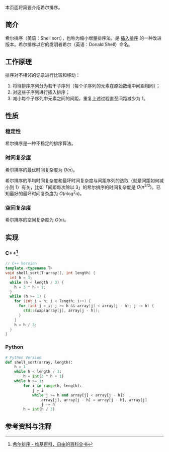 本页面将简要介绍希尔排序。

## 简介

希尔排序（英语：Shell sort），也称为缩小增量排序法，是 [插入排序](insertion-sort.md) 的一种改进版本。希尔排序以它的发明者希尔（英语：Donald Shell）命名。

## 工作原理

排序对不相邻的记录进行比较和移动：

1. 将待排序序列分为若干子序列（每个子序列的元素在原始数组中间距相同）；
2. 对这些子序列进行插入排序；
3. 减小每个子序列中元素之间的间距，重复上述过程直至间距减少为 1。

## 性质

### 稳定性

希尔排序是一种不稳定的排序算法。

### 时间复杂度

希尔排序的最优时间复杂度为 $O(n)$。

希尔排序的平均时间复杂度和最坏时间复杂度与间距序列的选取（就是间距如何减小到 1）有关，比如「间距每次除以 3」的希尔排序的时间复杂度是 $O(n^{3/2})$。已知最好的最坏时间复杂度为 $O(n \log^2n)$。

### 空间复杂度

希尔排序的空间复杂度为 $O(n)$。

## 实现

### C++[^ref1]

```cpp
// C++ Version
template <typename T>
void shell_sort(T array[], int length) {
  int h = 1;
  while (h < length / 3) {
    h = 3 * h + 1;
  }
  while (h >= 1) {
    for (int i = h; i < length; i++) {
      for (int j = i; j >= h && array[j] < array[j - h]; j -= h) {
        std::swap(array[j], array[j - h]);
      }
    }
    h = h / 3;
  }
}
```

### Python
```python
# Python Version
def shell_sort(array, length):
    h = 1
    while h < length / 3:
        h = int(3 * h + 1)
    while h >= 1:
        for i in range(h, length):
            j = i
            while j >= h and array[j] < array[j - h]:
                array[j], array[j - h] = array[j - h], array[j]
                j -= h
        h = int(h / 3)
```

## 参考资料与注释

[^ref1]: [希尔排序 - 维基百科，自由的百科全书](https://zh.wikipedia.org/wiki/%E5%B8%8C%E5%B0%94%E6%8E%92%E5%BA%8F)

